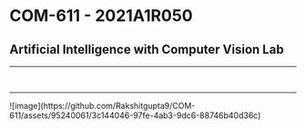 # COM-611 - 2021A1R050
<h2>Artificial Intelligence with Computer Vision Lab</h2>
<hr><br><hr>
![image](https://github.com/Rakshitgupta9/COM-611/assets/95240061/3c144046-97fe-4ab3-9dc6-88746b40d36c)
